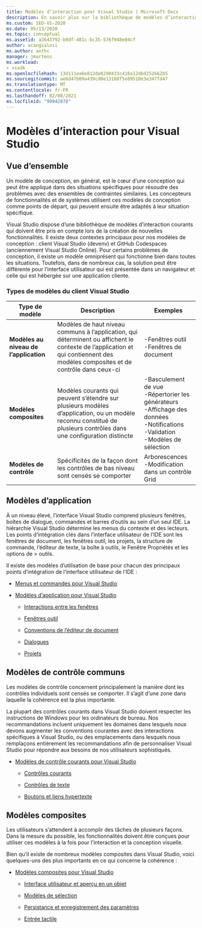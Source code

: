 ```yaml
---
title: Modèles d’interaction pour Visual Studio | Microsoft Docs
description: En savoir plus sur la bibliothèque de modèles d’interaction courants que vous pouvez utiliser lors de la création de nouvelles fonctionnalités pour Visual Studio.
ms.custom: SEO-VS-2020
ms.date: 05/13/2020
ms.topic: conceptual
ms.assetid: a3643792-b0df-481c-bc35-576f948e04cf
author: acangialosi
ms.author: anthc
manager: jmartens
ms.workload:
- vssdk
ms.openlocfilehash: 13d111ea6e812de8290433c416a12dbd252662b5
ms.sourcegitcommit: ae6d47b09a439cd0e13180f5e89510e3e347fd47
ms.translationtype: MT
ms.contentlocale: fr-FR
ms.lasthandoff: 02/08/2021
ms.locfileid: "99942878"
---
```

# <a name="interaction-patterns-for-visual-studio"></a>Modèles d’interaction pour Visual Studio
## <a name="overview"></a>Vue d’ensemble
 Un modèle de conception, en général, est le cœur d’une conception qui peut être appliqué dans des situations spécifiques pour résoudre des problèmes avec des ensembles de contraintes similaires. Les concepteurs de fonctionnalités et de systèmes utilisent ces modèles de conception comme points de départ, qui peuvent ensuite être adaptés à leur situation spécifique.

 Visual Studio dispose d’une bibliothèque de modèles d’interaction courants qui doivent être pris en compte lors de la création de nouvelles fonctionnalités. Il existe deux contextes principaux pour nos modèles de conception : client Visual Studio (devenv) et GitHub Codespaces (anciennement Visual Studio Online). Pour certains problèmes de conception, il existe un modèle omniprésent qui fonctionne bien dans toutes les situations. Toutefois, dans de nombreux cas, la solution peut être différente pour l’interface utilisateur qui est présentée dans un navigateur et celle qui est hébergée sur une application cliente.

### <a name="visual-studio-client-pattern-types"></a>Types de modèles du client Visual Studio

|Type de modèle|Description|Exemples|
|------------------|-----------------|--------------|
|**Modèles au niveau de l’application**|Modèles de haut niveau communs à l’application, qui déterminent ou affichent le contexte de l’application et qui contiennent des modèles composites et de contrôle dans ceux-ci|-Fenêtres outil<br />-Fenêtres de document|
|**Modèles composites**|Modèles courants qui peuvent s’étendre sur plusieurs modèles d’application, ou un modèle reconnu constitué de plusieurs contrôles dans une configuration distincte|-Basculement de vue<br />-Répertorier les générateurs<br />-Affichage des données<br />-Notifications<br />-Validation<br />-Modèles de sélection|
|**Modèles de contrôle**|Spécificités de la façon dont les contrôles de bas niveau sont censés se comporter|Arborescences<br />-Modification dans un contrôle Grid|

## <a name="application-patterns"></a>Modèles d’application
 À un niveau élevé, l’interface Visual Studio comprend plusieurs fenêtres, boîtes de dialogue, commandes et barres d’outils au sein d’un seul IDE. La hiérarchie Visual Studio détermine les menus du contexte et des lecteurs. Les points d’intégration clés dans l’interface utilisateur de l’IDE sont les fenêtres de document, les fenêtres outil, les projets, la structure de commande, l’éditeur de texte, la boîte à outils, le Fenêtre Propriétés et les options de > outils.

 Il existe des modèles d’utilisation de base pour chacun des principaux points d’intégration de l’interface utilisateur de l’IDE :

- [Menus et commandes pour Visual Studio](../../extensibility/ux-guidelines/menus-and-commands-for-visual-studio.md)

- [Modèles d’application pour Visual Studio](../../extensibility/ux-guidelines/application-patterns-for-visual-studio.md)

  - [Interactions entre les fenêtres](../../extensibility/ux-guidelines/application-patterns-for-visual-studio.md#BKMK_WindowInteractions)

  - [Fenêtres outil](../../extensibility/ux-guidelines/application-patterns-for-visual-studio.md#BKMK_ToolWindows)

  - [Conventions de l’éditeur de document](../../extensibility/ux-guidelines/application-patterns-for-visual-studio.md#BKMK_DocumentEditorConventions)

  - [Dialogues](../../extensibility/ux-guidelines/application-patterns-for-visual-studio.md#BKMK_Dialogs)

  - [Projets](../../extensibility/ux-guidelines/application-patterns-for-visual-studio.md#BKMK_Projects)

## <a name="common-control-patterns"></a>Modèles de contrôle communs
 Les modèles de contrôle concernent principalement la manière dont les contrôles individuels sont censés se comporter. Il s’agit d’une zone dans laquelle la cohérence est la plus importante.

 La plupart des contrôles courants dans Visual Studio doivent respecter les instructions de Windows pour les ordinateurs de bureau. Nos recommandations incluent uniquement les domaines dans lesquels nous devons augmenter les conventions courantes avec des interactions spécifiques à Visual Studio, ou des emplacements dans lesquels nous remplaçons entièrement les recommandations afin de personnaliser Visual Studio pour répondre aux besoins de nos utilisateurs sophistiqués.

- [Modèles de contrôle courants pour Visual Studio](../../extensibility/ux-guidelines/common-control-patterns-for-visual-studio.md)

  - [Contrôles courants](../../extensibility/ux-guidelines/common-control-patterns-for-visual-studio.md#BKMK_CommonControls)

  - [Contrôles de texte](../../extensibility/ux-guidelines/common-control-patterns-for-visual-studio.md#BKMK_TextControls)

  - [Boutons et liens hypertexte](../../extensibility/ux-guidelines/common-control-patterns-for-visual-studio.md#BKMK_ButtonsAndHyperlinks)

## <a name="composite-patterns"></a>Modèles composites
 Les utilisateurs s’attendent à accomplir des tâches de plusieurs façons. Dans la mesure du possible, les fonctionnalités doivent être conçues pour utiliser ces modèles à la fois pour l’interaction et la conception visuelle.

 Bien qu’il existe de nombreux modèles composites dans Visual Studio, voici quelques-uns des plus importants en ce qui concerne la cohérence :

- [Modèles composites pour Visual Studio](../../extensibility/ux-guidelines/composite-patterns-for-visual-studio.md)

  - [Interface utilisateur et aperçu en un objet](../../extensibility/ux-guidelines/composite-patterns-for-visual-studio.md#BKMK_OnObjectUI)

  - [Modèles de sélection](../../extensibility/ux-guidelines/composite-patterns-for-visual-studio.md#BKMK_SelectionModels)

  - [Persistance et enregistrement des paramètres](../../extensibility/ux-guidelines/composite-patterns-for-visual-studio.md#BKMK_PersistenceAndSavingSettings)

  - [Entrée tactile](../../extensibility/ux-guidelines/composite-patterns-for-visual-studio.md#BKMK_TouchInput)
